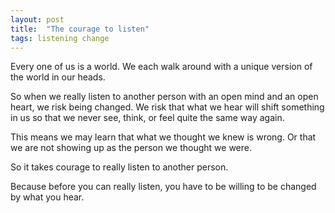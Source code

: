 ```yaml
---
layout: post
title:  "The courage to listen"
tags: listening change
---
```


Every one of us is a world. We each walk around with a unique version of the world in our heads.

So when we really listen to another person with an open mind and an open heart, we risk being changed. We risk that what we hear will shift something in us so that we never see, think, or feel quite the same way again.

This means we may learn that what we thought we knew is wrong. Or that we are not showing up as the person we thought we were.

So it takes courage to really listen to another person.

Because before you can really listen, you have to be willing to be changed by what you hear.